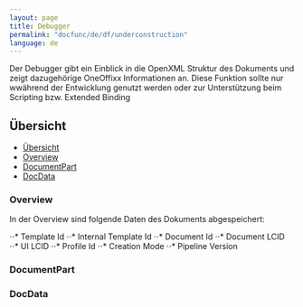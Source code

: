 ```yaml
---
layout: page
title: Debugger
permalink: "docfunc/de/df/underconstruction"
language: de
---
```


Der Debugger gibt ein Einblick in die OpenXML Struktur des Dokuments und zeigt dazugehörige OneOffixx
Informationen an. Diese Funktion sollte nur wwährend der Entwicklung genutzt werden oder zur Unterstützung beim
Scripting bzw. Extended Binding

## Übersicht
<!-- TOC -->
- [Übersicht](#übersicht)
- [Overview](#overview)
- [DocumentPart](#documentpart)
- [DocData](#docdata)
<!-- /TOC -->

### Overview
In der Overview sind folgende Daten des Dokuments abgespeichert:

⋅⋅* Template Id
⋅⋅* Internal Template Id
⋅⋅* Document Id
⋅⋅* Document LCID
⋅⋅* UI LCID
⋅⋅* Profile Id
⋅⋅* Creation Mode
⋅⋅* Pipeline Version

### DocumentPart
### DocData
